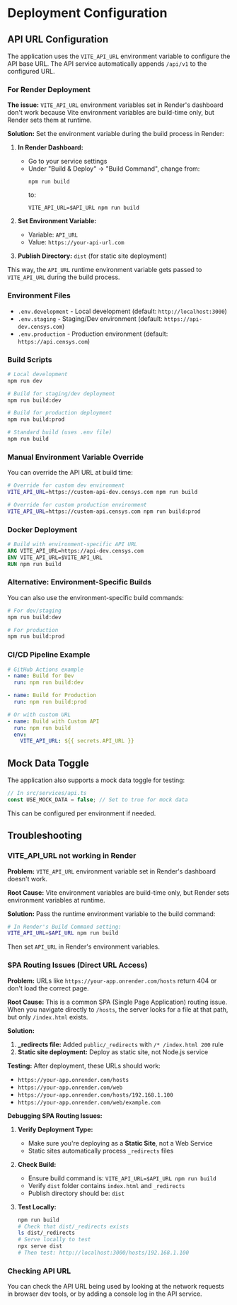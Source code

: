 # Deployment Configuration

## API URL Configuration

The application uses the `VITE_API_URL` environment variable to configure the API base URL. The API service automatically appends `/api/v1` to the configured URL.

### For Render Deployment

**The issue:** `VITE_API_URL` environment variables set in Render's dashboard don't work because Vite environment variables are build-time only, but Render sets them at runtime.

**Solution:** Set the environment variable during the build process in Render:

1. **In Render Dashboard:**
   - Go to your service settings
   - Under "Build & Deploy" → "Build Command", change from:
     ```
     npm run build
     ```
     to:
     ```
     VITE_API_URL=$API_URL npm run build
     ```

2. **Set Environment Variable:**
   - Variable: `API_URL`
   - Value: `https://your-api-url.com`

3. **Publish Directory:** `dist` (for static site deployment)

This way, the `API_URL` runtime environment variable gets passed to `VITE_API_URL` during the build process.

### Environment Files

- `.env.development` - Local development (default: `http://localhost:3000`)
- `.env.staging` - Staging/Dev environment (default: `https://api-dev.censys.com`)
- `.env.production` - Production environment (default: `https://api.censys.com`)

### Build Scripts

```bash
# Local development
npm run dev

# Build for staging/dev deployment
npm run build:dev

# Build for production deployment  
npm run build:prod

# Standard build (uses .env file)
npm run build
```

### Manual Environment Variable Override

You can override the API URL at build time:

```bash
# Override for custom dev environment
VITE_API_URL=https://custom-api-dev.censys.com npm run build

# Override for custom production environment
VITE_API_URL=https://custom-api.censys.com npm run build:prod
```

### Docker Deployment

```dockerfile
# Build with environment-specific API URL
ARG VITE_API_URL=https://api-dev.censys.com
ENV VITE_API_URL=$VITE_API_URL
RUN npm run build
```

### Alternative: Environment-Specific Builds

You can also use the environment-specific build commands:

```bash
# For dev/staging
npm run build:dev

# For production
npm run build:prod
```

### CI/CD Pipeline Example

```yaml
# GitHub Actions example
- name: Build for Dev
  run: npm run build:dev

- name: Build for Production
  run: npm run build:prod

# Or with custom URL
- name: Build with Custom API
  run: npm run build
  env:
    VITE_API_URL: ${{ secrets.API_URL }}
```

## Mock Data Toggle

The application also supports a mock data toggle for testing:

```typescript
// In src/services/api.ts
const USE_MOCK_DATA = false; // Set to true for mock data
```

This can be configured per environment if needed.

## Troubleshooting

### VITE_API_URL not working in Render

**Problem:** `VITE_API_URL` environment variable set in Render's dashboard doesn't work.

**Root Cause:** Vite environment variables are build-time only, but Render sets environment variables at runtime.

**Solution:** Pass the runtime environment variable to the build command:
```bash
# In Render's Build Command setting:
VITE_API_URL=$API_URL npm run build
```

Then set `API_URL` in Render's environment variables.

### SPA Routing Issues (Direct URL Access)

**Problem:** URLs like `https://your-app.onrender.com/hosts` return 404 or don't load the correct page.

**Root Cause:** This is a common SPA (Single Page Application) routing issue. When you navigate directly to `/hosts`, the server looks for a file at that path, but only `/index.html` exists.

**Solution:**

1. **_redirects file:** Added `public/_redirects` with `/* /index.html 200` rule
2. **Static site deployment:** Deploy as static site, not Node.js service

**Testing:** After deployment, these URLs should work:
- `https://your-app.onrender.com/hosts`
- `https://your-app.onrender.com/web`
- `https://your-app.onrender.com/hosts/192.168.1.100`
- `https://your-app.onrender.com/web/example.com`

**Debugging SPA Routing Issues:**

1. **Verify Deployment Type:**
   - Make sure you're deploying as a **Static Site**, not a Web Service
   - Static sites automatically process `_redirects` files

2. **Check Build:**
   - Ensure build command is: `VITE_API_URL=$API_URL npm run build`
   - Verify `dist` folder contains `index.html` and `_redirects`
   - Publish directory should be: `dist`

3. **Test Locally:**
   ```bash
   npm run build
   # Check that dist/_redirects exists
   ls dist/_redirects
   # Serve locally to test
   npx serve dist
   # Then test: http://localhost:3000/hosts/192.168.1.100
   ```

### Checking API URL

You can check the API URL being used by looking at the network requests in browser dev tools, or by adding a console log in the API service.
